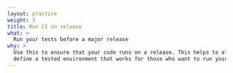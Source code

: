 ```yaml
---
layout: practice
weight: 3
title: Run CI on release
what: >
  Run your tests before a major release
why: >
  Use this to ensure that your code runs on a release. This helps to also
  define a tested environment that works for those who want to run your code.
---
```

